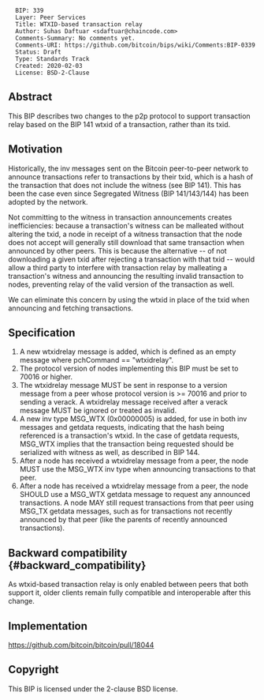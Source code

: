       BIP: 339
      Layer: Peer Services
      Title: WTXID-based transaction relay
      Author: Suhas Daftuar <sdaftuar@chaincode.com>
      Comments-Summary: No comments yet.
      Comments-URI: https://github.com/bitcoin/bips/wiki/Comments:BIP-0339
      Status: Draft
      Type: Standards Track
      Created: 2020-02-03
      License: BSD-2-Clause

## Abstract

This BIP describes two changes to the p2p protocol to support
transaction relay based on the BIP 141 wtxid of a transaction, rather
than its txid.

## Motivation

Historically, the inv messages sent on the Bitcoin peer-to-peer network
to announce transactions refer to transactions by their txid, which is a
hash of the transaction that does not include the witness (see BIP 141).
This has been the case even since Segregated Witness (BIP 141/143/144)
has been adopted by the network.

Not committing to the witness in transaction announcements creates
inefficiencies: because a transaction\'s witness can be malleated
without altering the txid, a node in receipt of a witness transaction
that the node does not accept will generally still download that same
transaction when announced by other peers. This is because the
alternative \-- of not downloading a given txid after rejecting a
transaction with that txid \-- would allow a third party to interfere
with transaction relay by malleating a transaction\'s witness and
announcing the resulting invalid transaction to nodes, preventing relay
of the valid version of the transaction as well.

We can eliminate this concern by using the wtxid in place of the txid
when announcing and fetching transactions.

## Specification

1.  A new wtxidrelay message is added, which is defined as an empty
    message where pchCommand == \"wtxidrelay\".
2.  The protocol version of nodes implementing this BIP must be set to
    70016 or higher.
3.  The wtxidrelay message MUST be sent in response to a version message
    from a peer whose protocol version is \>= 70016 and prior to sending
    a verack. A wtxidrelay message received after a verack message MUST
    be ignored or treated as invalid.
4.  A new inv type MSG_WTX (0x00000005) is added, for use in both inv
    messages and getdata requests, indicating that the hash being
    referenced is a transaction\'s wtxid. In the case of getdata
    requests, MSG_WTX implies that the transaction being requested
    should be serialized with witness as well, as described in BIP 144.
5.  After a node has received a wtxidrelay message from a peer, the node
    MUST use the MSG_WTX inv type when announcing transactions to that
    peer.
6.  After a node has received a wtxidrelay message from a peer, the node
    SHOULD use a MSG_WTX getdata message to request any announced
    transactions. A node MAY still request transactions from that peer
    using MSG_TX getdata messages, such as for transactions not recently
    announced by that peer (like the parents of recently announced
    transactions).

## Backward compatibility {#backward_compatibility}

As wtxid-based transaction relay is only enabled between peers that both
support it, older clients remain fully compatible and interoperable
after this change.

## Implementation

<https://github.com/bitcoin/bitcoin/pull/18044>

## Copyright

This BIP is licensed under the 2-clause BSD license.
